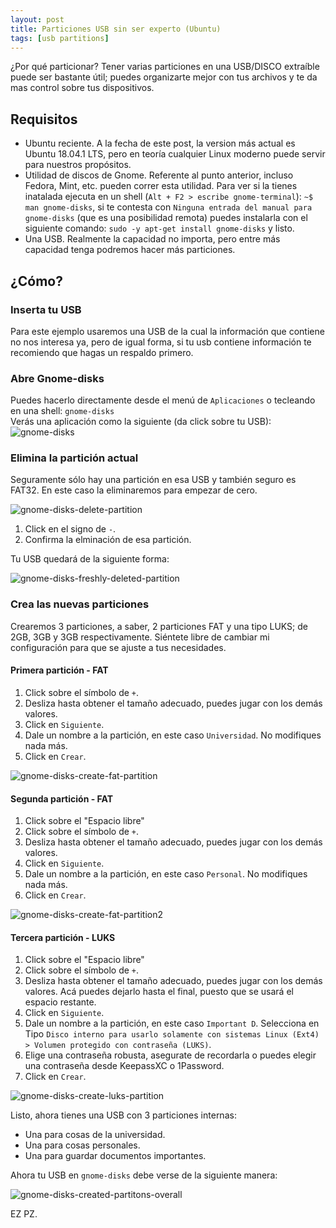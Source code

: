 ```yaml
---
layout: post
title: Particiones USB sin ser experto (Ubuntu)
tags: [usb partitions]
---
```


¿Por qué particionar? Tener varias particiones en una USB/DISCO extraíble puede ser bastante útil; puedes organizarte mejor con tus archivos y te da mas control sobre tus dispositivos.  

## Requisitos  
* Ubuntu reciente. A la fecha de este post, la version más actual es Ubuntu 18.04.1 LTS, pero en teoría cualquier Linux moderno puede servir para nuestros propósitos.  
* Utilidad de discos de Gnome. Referente al punto anterior, incluso Fedora, Mint, etc. pueden correr esta utilidad. Para ver si la tienes inatalada ejecuta en un shell (`Alt + F2 > escribe gnome-terminal`): `~$ man gnome-disks`, si te contesta con `Ninguna entrada del manual para gnome-disks` (que es una posibilidad remota) puedes instalarla con el siguiente comando: `sudo -y apt-get install gnome-disks` y listo.  
* Una USB. Realmente la capacidad no importa, pero entre más capacidad tenga podremos hacer más particiones.  


## ¿Cómo?  

### Inserta tu USB  
Para este ejemplo usaremos una USB de la cual la información que contiene no nos interesa ya, pero de igual forma, si tu usb contiene información te recomiendo que hagas un respaldo primero.  


### Abre Gnome-disks 
Puedes hacerlo directamente desde el menú de `Aplicaciones` o tecleando en una shell: `gnome-disks`  
Verás una aplicación como la siguiente (da click sobre tu USB):  
![gnome-disks](../images/usb-part/1.png)  


### Elimina la partición actual  
Seguramente sólo hay una partición en esa USB y también seguro es FAT32. En este caso la eliminaremos para empezar de cero.   

![gnome-disks-delete-partition](../images/usb-part/2.png)  

1. Click en el signo de `-`.   
2. Confirma la elminación de esa partición.   

Tu USB quedará de la siguiente forma:  

![gnome-disks-freshly-deleted-partition](../images/usb-part/3.png)  


### Crea las nuevas particiones  

Crearemos 3 particiones, a saber, 2 particiones FAT y una tipo LUKS; de 2GB, 3GB y 3GB respectivamente. Siéntete libre de cambiar mi configuración para que se ajuste a tus necesidades.  

#### Primera partición - FAT  

1. Click sobre el símbolo de `+`.  
2. Desliza hasta obtener el tamaño adecuado, puedes jugar con los demás valores.  
3. Click en `Siguiente`.  
4. Dale un nombre a la partición, en este caso `Universidad`. No modifiques nada más.  
5. Click en `Crear`.   

![gnome-disks-create-fat-partition](../images/usb-part/4.png)  

#### Segunda partición - FAT  

1. Click sobre el "Espacio libre"    
2. Click sobre el símbolo de `+`.  
3. Desliza hasta obtener el tamaño adecuado, puedes jugar con los demás valores.   
4. Click en `Siguiente`.  
5. Dale un nombre a la partición, en este caso `Personal`. No modifiques nada más.  
6. Click en `Crear`.  

![gnome-disks-create-fat-partition2](../images/usb-part/5.png)  

#### Tercera partición - LUKS  

1. Click sobre el "Espacio libre"  
2. Click sobre el símbolo de `+`.  
3. Desliza hasta obtener el tamaño adecuado, puedes jugar con los demás valores. Acá puedes dejarlo hasta el final, puesto que se usará el espacio restante.  
4. Click en `Siguiente`.  
5. Dale un nombre a la partición, en este caso `Important D`. Selecciona en Tipo `Disco interno para usarlo solamente con sistemas Linux (Ext4) > Volumen protegido con contraseña (LUKS)`.  
6. Elige una contraseña robusta, asegurate de recordarla o puedes elegir una contraseña desde KeepassXC o 1Password.
6. Click en `Crear`.  

![gnome-disks-create-luks-partition](../images/usb-part/6.png)  


Listo, ahora tienes una USB con 3 particiones internas:  
* Una para cosas de la universidad.  
* Una para cosas personales.  
* Una para guardar documentos importantes.  

Ahora tu USB en `gnome-disks` debe verse de la siguiente manera:  

![gnome-disks-created-partitons-overall](../images/usb-part/7.png)  

EZ PZ.  
  
